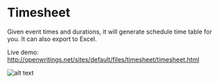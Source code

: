 Timesheet
=========
Given event times and durations, it will generate schedule time table for you. It can also export to Excel.


Live demo: http://openwritings.net/sites/default/files/timesheet/timesheet.html

![alt text](https://github.com/xuanngo/Timesheet/blob/master/Timesheet/release/timesheet.png "Timesheet example")